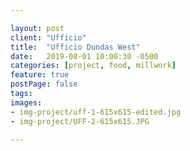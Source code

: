 ```yaml
---

layout: post
client: "Ufficio"
title:  "Ufficio Dundas West"
date:   2019-08-01 10:00:30 -0500
categories: [project, food, millwork]
feature: true
postPage: false
tags:
images: 
- img-project/uff-1-615x615-edited.jpg
- img-project/UFF-2-615x615.JPG

---
```



